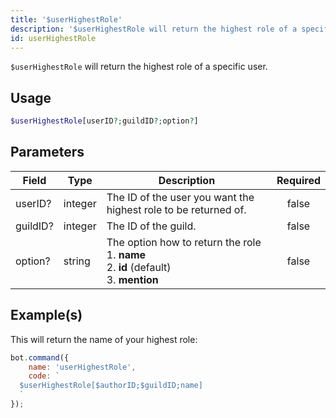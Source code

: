 ```yaml
---
title: '$userHighestRole'
description: '$userHighestRole will return the highest role of a specific user.'
id: userHighestRole
---
```


`$userHighestRole` will return the highest role of a specific user.

## Usage

```php
$userHighestRole[userID?;guildID?;option?]
```

## Parameters

| Field    | Type    | Description                                                                                                             | Required |
| -------- | ------- | ----------------------------------------------------------------------------------------------------------------------- |:--------:|
| userID?  | integer | The ID of the user you want the highest role to be returned of.                                                         |  false   |
| guildID? | integer | The ID of the guild.                                                                                                    |  false   |
| option?  | string  | The option how to return the role <br /> 1. **name** <br /> 2. **id** (default) <br /> 3. **mention** |  false   |

## Example(s)

This will return the name of your highest role:

```javascript
bot.command({
    name: 'userHighestRole',
    code: `
  $userHighestRole[$authorID;$guildID;name]
  `
});
```
